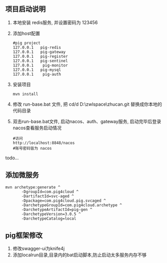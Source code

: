 

## 项目启动说明

1. 本地安装 redis服务,  并设置密码为 123456

2. 添加host配置

   ```
   #pig project
   127.0.0.1   pig-redis
   127.0.0.1   pig-gateway
   127.0.0.1   pig-register
   127.0.0.1   pig-sentinel
   127.0.0.1	pig-monitor
   127.0.0.1   pig-mysql
   127.0.0.1	pig-auth
   ```

3. 安装项目

   ```
   mvn install
   ```

4.  修改 run-base.bat 文件, 把 cd/d D:\zwlspace\zhucan.git 替换成你本地的代码目录

5.  双击run-base.bat文件, 启动nacos、auth、gateway服务, 启动完毕后登录nacos查看服务启动情况 

    ```
    #访问
    http://localhost:8848/nacos
    #账号密码皆为 nacos
    ```
todo...



## 添加微服务

```
mvn archetype:generate ^
       -DgroupId=com.pig4cloud ^
       -DartifactId=svc-aged ^
       -Dpackage=com.pig4cloud.pig.svcaged ^
       -DarchetypeGroupId=com.pig4cloud.archetype ^
       -DarchetypeArtifactId=pig-gen ^
       -DarchetypeVersion=3.0.5 ^
       -DarchetypeCatalog=local
```

## pig框架修改
1. 修改swagger-ui为knife4j
2. 添加localrun目录,目录内的bat启动脚本,防止启动太多服务内存不够
